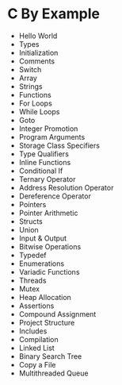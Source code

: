 # C By Example

- Hello World
- Types
- Initialization
- Comments
- Switch
- Array
- Strings
- Functions
- For Loops
- While Loops
- Goto
- Integer Promotion
- Program Arguments
- Storage Class Specifiers
- Type Qualifiers
- Inline Functions
- Conditional If
- Ternary Operator
- Address Resolution Operator
- Dereference Operator
- Pointers
- Pointer Arithmetic
- Structs
- Union
- Input & Output
- Bitwise Operations
- Typedef
- Enumerations
- Variadic Functions
- Threads
- Mutex
- Heap Allocation
- Assertions
- Compound Assignment
- Project Structure
- Includes
- Compilation
- Linked List
- Binary Search Tree
- Copy a File
- Multithreaded Queue
